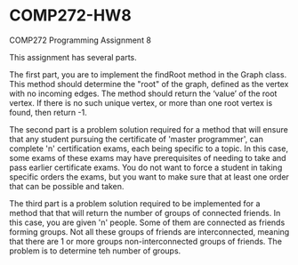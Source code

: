 # COMP272-HW8

COMP272 Programming Assignment 8

This assignment has several parts.

The first part, you are to implement the findRoot method in the Graph class. This method should determine the "root" of the graph, defined as the vertex with no incoming edges. The method should return the ‘value’ of the root vertex. If there is no such unique vertex, or more than one root vertex is found, then return -1.

The second part is a problem solution required for a method that will ensure that any student pursuing the certificate of 'master programmer', can complete 'n' certification exams, each being specific to a topic. In this case, some exams of these exams may have prerequisites of needing to take and pass earlier certificate exams. You do not want to force a student in taking specific orders the exams, but you want to make sure that at least one order that can be possible and taken.

The third part is a problem solution required to be implemented for a method that that will return the number of groups of connected friends. In this case, you are given 'n' people. Some of them are connected as friends forming groups. Not all these groups of friends are interconnected, meaning that there are 1 or more groups non-interconnected groups of friends. The problem is to determine teh number of groups.
